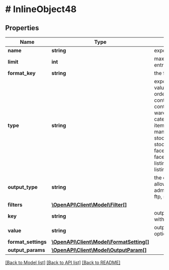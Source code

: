 # # InlineObject48

## Properties

Name | Type | Description | Notes
------------ | ------------- | ------------- | -------------
**name** | **string** | export name | 
**limit** | **int** | maximum number of entries optional | [optional] 
**format_key** | **string** | the format key | 
**type** | **string** | export type  allowed values are item, order, order_item, contact, contactNewsletter, warehouse, attribute, category, property, item_image, manufacturer, stock_movement, stock, facet, facetValue, facetValueReference, listing, listingMarketHistory | 
**output_type** | **string** | the output type  allowed values are admin, download, ftp, sftp, ftps | 
**filters** | [**\OpenAPI\Client\Model\Filter[]**](Filter.md) |  | [optional] 
**key** | **string** | output param key  with outputParams | 
**value** | **string** | output param value optional | [optional] 
**format_settings** | [**\OpenAPI\Client\Model\FormatSetting[]**](FormatSetting.md) |  | [optional] 
**output_params** | [**\OpenAPI\Client\Model\OutputParam[]**](OutputParam.md) |  | [optional] 

[[Back to Model list]](../../README.md#documentation-for-models) [[Back to API list]](../../README.md#documentation-for-api-endpoints) [[Back to README]](../../README.md)


